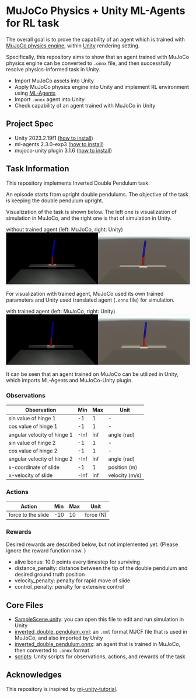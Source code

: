 # MuJoCo Physics + Unity ML-Agents for RL task

The overall goal is to prove the capability of an agent which is trained with [MuJoCo physics engine](https://mujoco.org/), within [Unity](https://unity.com/kr) rendering setting. 

Specifically, this repository aims to show that an agent trained with MuJoCo physics engine can be converted to `.onnx` file, and then successfully resolve physics-informed task in Unity. 

- Import MuJoCo assets into Unity
- Apply MuJoCo physics engine into Unity and implement RL environment using [ML-Agents](https://github.com/Unity-Technologies/ml-agents.git)
- Import `.onnx` agent into Unity
- Check capability of an agent trained with MuJoCo in Unity

## Project Spec

- Unity 2023.2.19f1 ([how to install](https://unity.com/kr/download#how-to-get-started))
- ml-agents 2.3.0-exp3 ([how to install](https://github.com/Unity-Technologies/ml-agents/blob/develop/docs/Installation.md))
- mujoco-unity plugin 3.1.6 ([how to install](https://mujoco.readthedocs.io/en/latest/unity.html#installation-instructions))

## Task Information

This repository implements Inverted Double Pendulum task. 

An episode starts from upright double pendulums. 
The objective of the task is keeping the double pendulum upright. 

Visualization of the task is shown below. 
The left one is visualization of simulation in MuJoCo, and the right one is that of simulation in Unity. 

without trained agent (left: MuJoCo, right: Unity)
![](./github_assets/before_training.gif)

For visualization with trained agent, MuJoCo used its own trained parameters and Unity used translated agent (`.onnx` file) for simulation. 

with trained agent (left: MuJoCo, right: Unity)
![](./github_assets/after_training.gif)

It can be seen that an agent trained on MuJoCo can be utilized in Unity, which imports ML-Agents and MuJoCo-Unity plugin. 

### Observations

|Observation|Min|Max|Unit|
|-|-|-|-|
|sin value of hinge 1|-1|1|-|
|cos value of hinge 1|-1|1|-|
|angular velocity of hinge 1|-Inf|Inf|angle (rad)|
|sin value of hinge 2|-1|1|-|
|cos value of hinge 2|-1|1|-|
|angular velocity of hinge 2|-Inf|Inf|angle (rad)|
|x-coordinate of slide|-1|1|position (m)|
|x-velocity of slide|-Inf|Inf|velocity (m/s)|

### Actions

|Action|Min|Max|Unit|
|-|-|-|-|
|force to the slide|-10|10|force (N)|

### Rewards

Desired rewards are described below, but not implemented yet. 
(Please ignore the reward function now. )

- alive bonus: 10.0 points every timestep for surviving
- distance_penalty: distance between the tip of the double pendulum and desired ground truth position
- velocity_penalty: penalty for rapid move of slide
- control_penalty: penalty for extensive control

## Core Files

- [SampleScene.unity](./Assets/Scenes/SampleScene.unity): you can open this file to edit and run simulation in Unity
- [inverted_double_pendulum.xml](./Assets/mujoco_scenes/inverted_double_pendulum.xml): an `.xml` format MJCF file that is used in MuJoCo, and also imported by Unity
- [inverted_double_pendulum.onnx](./Assets/models/inverted_double_pendulum.onnx): an agent that is trained in MuJoCo, then converted to `.onnx` format
- [scripts](./Assets/scripts/): Unity scripts for observations, actions, and rewards of the task

## Acknowledges

This repository is inspired by [mj-unity-tutorial](https://github.com/Balint-H/mj-unity-tutorial.git). 
